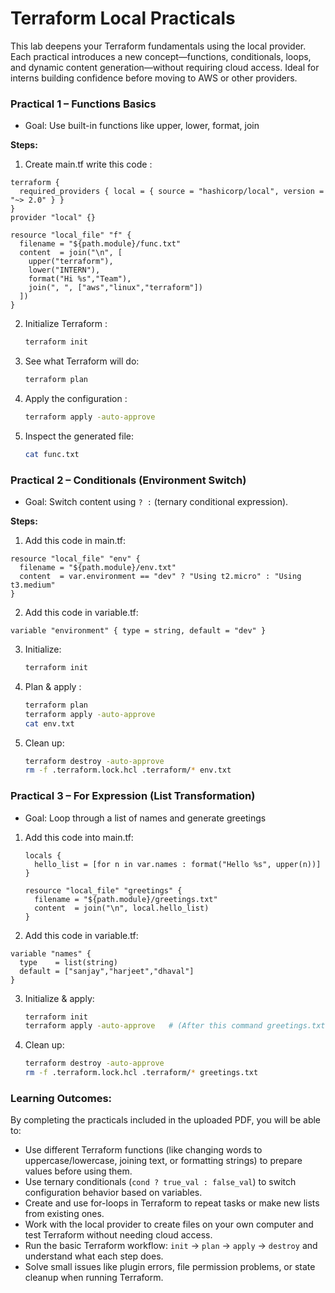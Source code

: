 # Terraform Local Practicals 


This lab deepens your Terraform fundamentals using the local provider. Each practical introduces a new concept—functions, conditionals, loops, and dynamic content generation—without requiring cloud access. Ideal for interns building confidence before moving to AWS or other providers.



### Practical 1 – Functions Basics
- Goal: Use built-in functions like upper, lower, format, join

**Steps:**
1. Create main.tf write this code :
```hcl
terraform {
  required_providers { local = { source = "hashicorp/local", version = "~> 2.0" } }
}
provider "local" {}

resource "local_file" "f" {
  filename = "${path.module}/func.txt"
  content  = join("\n", [
    upper("terraform"),
    lower("INTERN"),
    format("Hi %s","Team"),
    join(", ", ["aws","linux","terraform"])
  ])
}
```

2. Initialize Terraform :
   ```bash
   terraform init
   ```

3. See what Terraform will do:
   ```bash
   terraform plan
   ```

4. Apply the configuration :
   ```bash
   terraform apply -auto-approve
   ```

5. Inspect the generated file:
   ```bash
   cat func.txt
   ```


### Practical 2 – Conditionals (Environment Switch)
- Goal: Switch content using ` ? : ` (ternary conditional expression).

**Steps:**

1. Add this code in main.tf:
```hcl
resource "local_file" "env" {
  filename = "${path.module}/env.txt"
  content  = var.environment == "dev" ? "Using t2.micro" : "Using t3.medium"
}
```
2. Add this code in variable.tf:
```hcl
variable "environment" { type = string, default = "dev" }
```

3. Initialize:
   ```bash
   terraform init
   ```

4. Plan & apply :
   ```bash
   terraform plan
   terraform apply -auto-approve
   cat env.txt 
   ```

5. Clean up:
   ```bash
   terraform destroy -auto-approve
   rm -f .terraform.lock.hcl .terraform/* env.txt
   ```

### Practical 3 – For Expression (List Transformation)
- Goal: Loop through a list of names and generate greetings

1. Add this code into main.tf:
    ```hcl
    locals {
      hello_list = [for n in var.names : format("Hello %s", upper(n))]
    }
    
    resource "local_file" "greetings" {
      filename = "${path.module}/greetings.txt"
      content  = join("\n", local.hello_list)
    }
    ```
2. Add this code in variable.tf:
```hcl
variable "names" {
  type    = list(string)
  default = ["sanjay","harjeet","dhaval"]
}
```

3. Initialize & apply:
   ```bash
   terraform init
   terraform apply -auto-approve   # (After this command greetings.txt file is generated as an output)
   ```

3. Clean up:
   ```bash
   terraform destroy -auto-approve
   rm -f .terraform.lock.hcl .terraform/* greetings.txt
   ```

### Learning Outcomes:

By completing the practicals included in the uploaded PDF, you will be able to:
- Use different Terraform functions (like changing words to uppercase/lowercase, joining text, or formatting strings) to prepare values before using them.
- Use ternary conditionals (`cond ? true_val : false_val`) to switch configuration behavior based on variables. 
- Create and use for-loops in Terraform to repeat tasks or make new lists from existing ones.
- Work with the local provider to create files on your own computer and test Terraform without needing cloud access.
- Run the basic Terraform workflow: `init` → `plan` → `apply` → `destroy` and understand what each step does.
- Solve small issues like plugin errors, file permission problems, or state cleanup when running Terraform.



